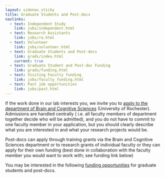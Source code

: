 ```yaml
---
layout: sidenav_sticky
title: Graduate Students and Post-docs
navlinks:
  - text: Independent Study
    link: jobs/independent.html
  - text: Research Assistants
    link: jobs/ra.html
  - text: Volunteer
    link: jobs/volunteer.html
  - text: Graduate Students and Post-docs
    link: grads/index.html
    current: true
  - text: Graduate Student and Post-doc Funding
    link: grads/funding.html
  - text: Visiting Faculty funding
    link: jobs/faculty_funding.html
  - text: Past job opportunities
    link: jobs/past.html
---
```


If the work done in our lab interests you, we invite you to [apply to the department
of Brain and Cognitive Sciences](http://www.bcs.rochester.edu/programs/graduate/how-to.html)
(University of Rochester). Admissions are handled centrally ( i.e. all faculty members
of department together decide who will be admitted), and you do not have to commit
to one faculty member in your application, but you should clearly describe what you
are interested in and what your research projects would be.

Post-docs can apply through training grants via the Brain and Cognitive Sciences
department or to research grants of individual faculty or they can apply for their
own funding (best done in collaboration with the faculty member you would want to
work with; see funding link below)

You may be interested in the following [funding opportunities](funding.html) for
graduate students and post-docs.
